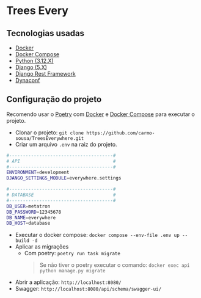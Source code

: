 # Trees Every

## Tecnologias usadas

- [Docker](https://www.docker.com/)
- [Docker Compose](https://docs.docker.com/compose/)
- [Python (3.12.X)](https://www.python.org/)
- [Django (5.X)](https://www.djangoproject.com/)
- [Django Rest Framework](https://www.django-rest-framework.org/)
- [Dynaconf](https://www.dynaconf.com/)

## Configuração do projeto

Recomendo usar o [Poetry](https://python-poetry.org/) com [Docker](https://www.docker.com/) e [Docker Compose](https://docs.docker.com/compose/) para executar o projeto.

- Clonar o projeto: `git clone https://github.com/carmo-sousa/TreesEverywhere.git`
- Criar um arquivo `.env` na raiz do projeto.

```bash
#--------------------------------------#
# API                                  #
#--------------------------------------#
ENVIRONMENT=development
DJANGO_SETTINGS_MODULE=everywhere.settings

#--------------------------------------#
# DATABASE                             #
#--------------------------------------#
DB_USER=metatron
DB_PASSWORD=12345678
DB_NAME=everywhere
DB_HOST=database
```

- Executar o docker compose: `docker compose --env-file .env up --build -d`
- Aplicar as migrações
  - Com poetry: `poetry run task migrate`
    > Se não tiver o poetry executar o comando: `docker exec api python manage.py migrate`
- Abrir a aplicação: `http://localhost:8080/`
- Swagger: `http://localhost:8080/api/schema/swagger-ui/`
